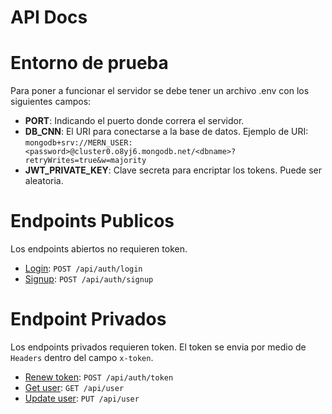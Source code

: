 # API Docs

# Entorno de prueba

Para poner a funcionar el servidor se debe tener un archivo .env con los siguientes campos: 

-  **PORT**: Indicando el puerto donde correra el servidor.
- **DB_CNN**: El URI para conectarse a la base de datos. Ejemplo de URI: `mongodb+srv://MERN_USER:<password>@cluster0.o8yj6.mongodb.net/<dbname>?retryWrites=true&w=majority`
- **JWT_PRIVATE_KEY**: Clave secreta para encriptar los tokens. Puede ser aleatoria.

# Endpoints Publicos

Los endpoints abiertos no requieren token.

- [Login](./docs/login.md): `POST /api/auth/login`
- [Signup](./docs/signup.md): `POST /api/auth/signup`

# Endpoint Privados

Los endpoints privados requieren token. El token se envia por medio de `Headers` dentro del campo `x-token`.

- [Renew token](./docs/renew.md): `POST /api/auth/token`
- [Get user](./docs/get-user.md): `GET /api/user`
- [Update user](./docs/update-user.md): `PUT /api/user`

